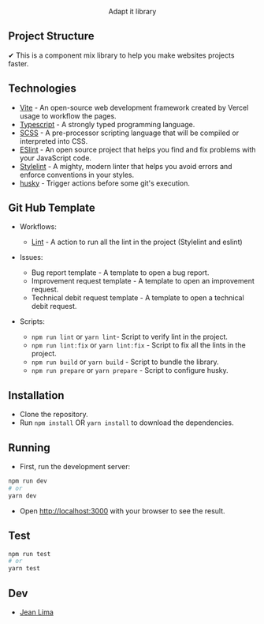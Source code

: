 
<p align="center">Adapt it library</p>
  
## Project Structure
✔ This is a component mix library to help you make websites projects faster.

## Technologies
- [Vite](https://www.npmjs.com/package/next) - An open-source web development framework created by Vercel usage to workflow the pages.
- [Typescript](https://www.npmjs.com/package/typescript) - A strongly typed programming language.
- [SCSS](https://www.npmjs.com/package/scss) - A pre-processor scripting language that will be compiled or interpreted into CSS.
- [ESlint](https://www.npmjs.com/package/eslint) - An open source project that helps you find and fix problems with your JavaScript code.
- [Stylelint](https://www.npmjs.com/package/stylelint) - A mighty, modern linter that helps you avoid errors and enforce conventions in your styles.
- [husky](https://www.npmjs.com/package/axios) - Trigger actions before some git's execution.

## Git Hub Template
- Workflows:
    - [Lint](https://github.com/marketplace/actions/lint-action) -  A action to run all the lint in the project (Stylelint and eslint)

- Issues:
    - Bug report template - A template to open a bug report.
    - Improvement request template - A template to open an improvement request.
    - Technical debit request template - A template to open a technical debit request.
    
- Scripts:
    - `npm run lint` or `yarn lint`- Script to verify lint in the project.
    - `npm run lint:fix` or `yarn lint:fix` - Script to fix all the lints in the project.
    - `npm run build` or `yarn build` - Script to bundle the library.
    - `npm run prepare` or `yarn prepare` - Script to configure husky.

## Installation
- Clone the repository.
- Run `npm install` OR `yarn install` to download the dependencies.

## Running
- First, run the development server:
```bash
npm run dev
# or
yarn dev
```
- Open [http://localhost:3000](http://localhost:3000) with your browser to see the result.

## Test
```bash
npm run test
# or
yarn test
```

## Dev
- [Jean Lima](http://jean.dev.com.br/)
